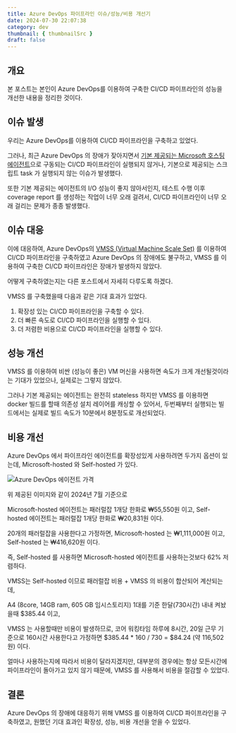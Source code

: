 ```yaml
---
title: Azure DevOps 파이프라인 이슈/성능/비용 개선기
date: 2024-07-30 22:07:38
category: dev
thumbnail: { thumbnailSrc }
draft: false
---
```



## 개요

본 포스트는 본인이 Azure DevOps를 이용하여 구축한 CI/CD 파이프라인의 성능을 개선한 내용을 정리한 것이다.

## 이슈 발생

우리는 Azure DevOps를 이용하여 CI/CD 파이프라인을 구축하고 있었다. 

그러나, 최근 Azure DevOps 의 장애가 잦아지면서 [기본 제공되는 Microsoft 호스팅 에이전트](https://learn.microsoft.com/ko-kr/azure/devops/pipelines/agents/agents?view=azure-devops&tabs=yaml%2Cbrowser#microsoft-hosted-agents)으로 구동되는 CI/CD 파이프라인이 실행되지 않거나, 기본으로 제공되는 스크립트 task 가 실행되지 않는 이슈가 발생했다.

또한 기본 제공되는 에이전트의 I/O 성능이 좋지 않아서인지, 테스트 수행 이후 coverage report 를 생성하는 작업이 너무 오래 걸려서, CI/CD 파이프라인이 너무 오래 걸리는 문제가 종종 발생했다.

## 이슈 대응

이에 대응하여, Azure DevOps의 [VMSS (Virtual Machine Scale Set)](https://learn.microsoft.com/en-us/azure/devops/pipelines/agents/scale-set-agents?view=azure-devops) 를 이용하여 CI/CD 파이프라인을 구축하였고 Azure DevOps 의 장애에도 불구하고, VMSS 를 이용하여 구축한 CI/CD 파이프라인은 장애가 발생하지 않았다.

어떻게 구축하였는지는 다른 포스트에서 자세히 다루도록 하겠다.

VMSS 를 구축했을때 다음과 같은 기대 효과가 있었다.

1. 확장성 있는 CI/CD 파이프라인을 구축할 수 있다.
2. 더 빠른 속도로 CI/CD 파이프라인을 실행할 수 있다.
3. 더 저렴한 비용으로 CI/CD 파이프라인을 실행할 수 있다.

## 성능 개선

VMSS 를 이용하여 비싼 (성능이 좋은) VM 머신을 사용하면 속도가 크게 개선될것이라는 기대가 있었으나, 실제로는 그렇지 않았다.

그러나 기본 제공되는 에이전트는 완전히 stateless 하지만 VMSS 를 이용하면 docker 빌드를 할때 의존성 설치 레이어를 캐싱할 수 있어서, 두번째부터 실행되는 빌드에서는 실제로 빌드 속도가 10분에서 8분정도로 개선되었다.

## 비용 개선

Azure DevOps 에서 파이프라인 에이전트를 확장성있게 사용하려면 두가지 옵션이 있는데, Microsoft-hosted 와 Self-hosted 가 있다.

![Azure DevOps 에이전트 가격](/images/vmss-1.png)

위 제공된 이미지와 같이 2024년 7월 기준으로 

Microsoft-hosted 에이전트는 패러럴잡 1개당 한화로 ₩55,550원 이고, Self-hosted 에이전트는 패러럴잡 1개당 한화로 ₩20,831원 이다.

20개의 패러럴잡을 사용한다고 가정하면, Microsoft-hosted 는 ₩1,111,000원 이고, Self-hosted 는 ₩416,620원 이다.

즉, Self-hosted 를 사용하면 Microsoft-hosted 에이전트를 사용하는것보다 62% 저렴하다.

VMSS는 Self-hosted 이므로 패러럴잡 비용 + VMSS 의 비용이 합산되어 계산되는데, 

A4 (8core, 14GB ram, 605 GB 임시스토리지) 1대를 기준 한달(730시간) 내내 켜놨을때 $385.44 이고,

VMSS 는 사용할때만 비용이 발생하므로, 코어 워킹타임 하루에 8시간, 20일 근무 기준으로 160시간 사용한다고 가정하면 $385.44 * 160 / 730 = $84.24 (약 116,502원) 이다.

얼마나 사용하는지에 따라서 비용이 달라지겠지만, 대부분의 경우에는 항상 모든시간에 파이프라인이 돌아가고 있지 않기 때문에, VMSS 를 사용해서 비용을 절감할 수 있었다.

## 결론

Azure DevOps 의 장애에 대응하기 위해 VMSS 를 이용하여 CI/CD 파이프라인을 구축하였고, 원했던 기대 효과인 확장성, 성능, 비용 개선을 얻을 수 있었다.